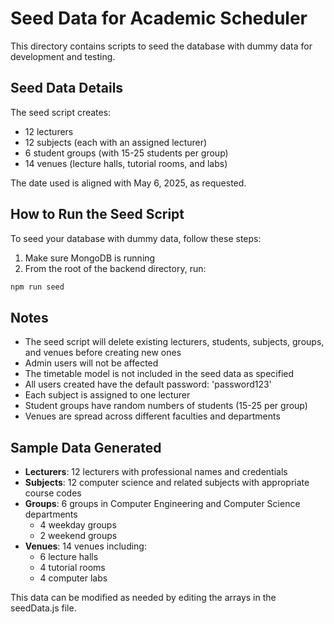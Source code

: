 # Seed Data for Academic Scheduler

This directory contains scripts to seed the database with dummy data for development and testing.

## Seed Data Details

The seed script creates:
- 12 lecturers
- 12 subjects (each with an assigned lecturer)
- 6 student groups (with 15-25 students per group)
- 14 venues (lecture halls, tutorial rooms, and labs)

The date used is aligned with May 6, 2025, as requested.

## How to Run the Seed Script

To seed your database with dummy data, follow these steps:

1. Make sure MongoDB is running
2. From the root of the backend directory, run:

```bash
npm run seed
```

## Notes

- The seed script will delete existing lecturers, students, subjects, groups, and venues before creating new ones
- Admin users will not be affected
- The timetable model is not included in the seed data as specified
- All users created have the default password: 'password123'
- Each subject is assigned to one lecturer
- Student groups have random numbers of students (15-25 per group)
- Venues are spread across different faculties and departments

## Sample Data Generated

- **Lecturers**: 12 lecturers with professional names and credentials
- **Subjects**: 12 computer science and related subjects with appropriate course codes
- **Groups**: 6 groups in Computer Engineering and Computer Science departments
  - 4 weekday groups
  - 2 weekend groups
- **Venues**: 14 venues including:
  - 6 lecture halls
  - 4 tutorial rooms
  - 4 computer labs

This data can be modified as needed by editing the arrays in the seedData.js file. 